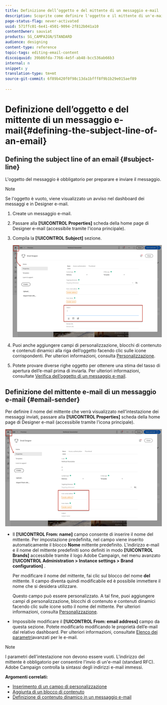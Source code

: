```yaml
---
title: Definizione dell’oggetto e del mittente di un messaggio e-mail
description: Scoprite come definire l'oggetto e il mittente di un'e-mail in Designer e-mail.
page-status-flag: never-activated
uuid: 571ffc01-6e41-4501-9094-2f812b041a10
contentOwner: sauviat
products: SG_CAMPAIGN/STANDARD
audience: designing
content-type: reference
topic-tags: editing-email-content
discoiquuid: 39b86fda-7766-4e5f-ab48-bcc536ab66b3
internal: n
snippet: y
translation-type: tm+mt
source-git-commit: 6f89b420f0f98c13da1bfff8f9b1b29e015aef89

---
```



# Definizione dell’oggetto e del mittente di un messaggio e-mail{#defining-the-subject-line-of-an-email}

## Defining the subject line of an email {#subject-line}

L&#39;oggetto del messaggio è obbligatorio per preparare e inviare il messaggio.

>[!NOTE]
>
>Se l&#39;oggetto è vuoto, viene visualizzato un avviso nel dashboard dei messaggi e in Designer e-mail.

1. Create un messaggio e-mail.
1. Passare alla **[!UICONTROL Properties]** scheda della home page di Designer e-mail (accessibile tramite l&#39;icona principale).
1. Compila la **[!UICONTROL Subject]** sezione.

   ![](assets/email_designer_subject.png)

1. Puoi anche aggiungere campi di personalizzazione, blocchi di contenuto e contenuti dinamici alla riga dell’oggetto facendo clic sulle icone corrispondenti. Per ulteriori informazioni, consulta [Personalizzazione](../../designing/using/personalization.md).
1. Potete provare diverse righe oggetto per ottenere una stima del tasso di apertura dell’e-mail prima di inviarla. Per ulteriori informazioni, consultate [Verifica dell’oggetto di un messaggio e-mail](../../sending/using/testing-subject-line-email.md).

## Definizione del mittente e-mail di un messaggio e-mail {#email-sender}

Per definire il nome del mittente che verrà visualizzato nell&#39;intestazione dei messaggi inviati, passare alla **[!UICONTROL Properties]** scheda della home page di Designer e-mail (accessibile tramite l&#39;icona principale).

![](assets/delivery_content_edition16.png)

* Il **[!UICONTROL From: name]** campo consente di inserire il nome del mittente. Per impostazione predefinita, nel campo viene inserito automaticamente il blocco **Nome** mittente predefinito. L&#39;indirizzo e-mail e il nome del mittente predefiniti sono definiti in modo **[!UICONTROL Brands]** accessibile tramite il logo Adobe Campaign, nel menu avanzato **[!UICONTROL Administration > Instance settings > Brand configuration]** .

   Per modificare il nome del mittente, fai clic sul blocco del nome **del** mittente. Il campo diventa quindi modificabile ed è possibile immettere il nome che si desidera utilizzare.

   Questo campo può essere personalizzato. A tal fine, puoi aggiungere campi di personalizzazione, blocchi di contenuto e contenuti dinamici facendo clic sulle icone sotto il nome del mittente. Per ulteriori informazioni, consulta [Personalizzazione](../../designing/using/personalization.md).

* Impossibile modificare il **[!UICONTROL From: email address]** campo da questa sezione. Potete modificarlo modificando le proprietà dell’e-mail dal relativo dashboard. Per ulteriori informazioni, consultate [Elenco dei parametri](../../administration/using/configuring-email-channel.md#advanced-parameters)avanzati per le e-mail.

>[!NOTE]
>
>I parametri dell&#39;intestazione non devono essere vuoti. L&#39;indirizzo del mittente è obbligatorio per consentire l&#39;invio di un&#39;e-mail (standard RFC). Adobe Campaign controlla la sintassi degli indirizzi e-mail immessi.

**Argomenti correlati:**

* [Inserimento di un campo di personalizzazione](../../designing/using/personalization.md#inserting-a-personalization-field)
* [Aggiunta di un blocco di contenuto](../../designing/using/personalization.md#adding-a-content-block)
* [Definizione di contenuto dinamico in un messaggio e-mail](../../designing/using/personalization.md#defining-dynamic-content-in-an-email)
